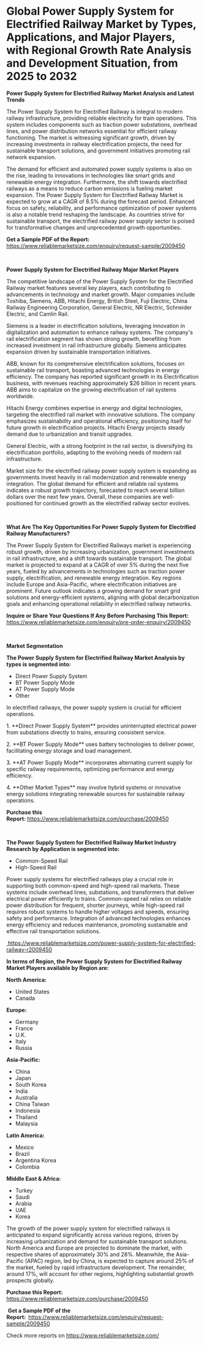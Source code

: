 <p><h1>Global Power Supply System for Electrified Railway Market by Types, Applications, and Major Players, with Regional Growth Rate Analysis and Development Situation, from 2025 to 2032</h1></p><p><strong>Power Supply System for Electrified Railway Market Analysis and Latest Trends</strong></p>
<p><p>The Power Supply System for Electrified Railway is integral to modern railway infrastructure, providing reliable electricity for train operations. This system includes components such as traction power substations, overhead lines, and power distribution networks essential for efficient railway functioning. The market is witnessing significant growth, driven by increasing investments in railway electrification projects, the need for sustainable transport solutions, and government initiatives promoting rail network expansion. </p><p>The demand for efficient and automated power supply systems is also on the rise, leading to innovations in technologies like smart grids and renewable energy integration. Furthermore, the shift towards electrified railways as a means to reduce carbon emissions is fueling market expansion. The Power Supply System for Electrified Railway Market is expected to grow at a CAGR of 8.5% during the forecast period. Enhanced focus on safety, reliability, and performance optimization of power systems is also a notable trend reshaping the landscape. As countries strive for sustainable transport, the electrified railway power supply sector is poised for transformative changes and unprecedented growth opportunities.</p></p>
<p><strong>Get a Sample PDF of the Report:&nbsp;</strong> <a href="https://www.reliablemarketsize.com/enquiry/request-sample/2009450?utm_campaign=3544&utm_medium=2&utm_source=Github&utm_content=ia&utm_term=07042025&utm_id=power-supply-system-for-electrified-railway">https://www.reliablemarketsize.com/enquiry/request-sample/2009450</a></p>
<p>&nbsp;</p>
<p><strong>Power Supply System for Electrified Railway Major Market Players</strong></p>
<p><p>The competitive landscape of the Power Supply System for the Electrified Railway market features several key players, each contributing to advancements in technology and market growth. Major companies include Toshiba, Siemens, ABB, Hitachi Energy, British Steel, Fuji Electric, China Railway Engineering Corporation, General Electric, NR Electric, Schneider Electric, and Camlin Rail.</p><p>Siemens is a leader in electrification solutions, leveraging innovation in digitalization and automation to enhance railway systems. The company's rail electrification segment has shown strong growth, benefiting from increased investment in rail infrastructure globally. Siemens anticipates expansion driven by sustainable transportation initiatives.</p><p>ABB, known for its comprehensive electrification solutions, focuses on sustainable rail transport, boasting advanced technologies in energy efficiency. The company has reported significant growth in its Electrification business, with revenues reaching approximately $26 billion in recent years. ABB aims to capitalize on the growing electrification of rail systems worldwide.</p><p>Hitachi Energy combines expertise in energy and digital technologies, targeting the electrified rail market with innovative solutions. The company emphasizes sustainability and operational efficiency, positioning itself for future growth in electrification projects. Hitachi Energy projects steady demand due to urbanization and transit upgrades.</p><p>General Electric, with a strong footprint in the rail sector, is diversifying its electrification portfolio, adapting to the evolving needs of modern rail infrastructure. </p><p>Market size for the electrified railway power supply system is expanding as governments invest heavily in rail modernization and renewable energy integration. The global demand for efficient and reliable rail systems indicates a robust growth trajectory, forecasted to reach several billion dollars over the next few years. Overall, these companies are well-positioned for continued growth as the electrified railway sector evolves.</p></p>
<p>&nbsp;</p>
<p><strong>What Are The Key Opportunities For Power Supply System for Electrified Railway Manufacturers?</strong></p>
<p><p>The Power Supply System for Electrified Railways market is experiencing robust growth, driven by increasing urbanization, government investments in rail infrastructure, and a shift towards sustainable transport. The global market is projected to expand at a CAGR of over 5% during the next five years, fueled by advancements in technologies such as traction power supply, electrification, and renewable energy integration. Key regions include Europe and Asia-Pacific, where electrification initiatives are prominent. Future outlook indicates a growing demand for smart grid solutions and energy-efficient systems, aligning with global decarbonization goals and enhancing operational reliability in electrified railway networks.</p></p>
<p><strong>Inquire or Share Your Questions If Any Before Purchasing This Report:</strong> <a href="https://www.reliablemarketsize.com/enquiry/pre-order-enquiry/2009450?utm_campaign=3544&utm_medium=2&utm_source=Github&utm_content=ia&utm_term=07042025&utm_id=power-supply-system-for-electrified-railway">https://www.reliablemarketsize.com/enquiry/pre-order-enquiry/2009450</a></p>
<p>&nbsp;</p>
<p><strong>Market Segmentation</strong></p>
<p><strong>The Power Supply System for Electrified Railway Market Analysis by types is segmented into:</strong></p>
<p><ul><li>Direct Power Supply System</li><li>BT Power Supply Mode</li><li>AT Power Supply Mode</li><li>Other</li></ul></p>
<p><p>In electrified railways, the power supply system is crucial for efficient operations. </p><p>1. **Direct Power Supply System** provides uninterrupted electrical power from substations directly to trains, ensuring consistent service. </p><p>2. **BT Power Supply Mode** uses battery technologies to deliver power, facilitating energy storage and load management. </p><p>3. **AT Power Supply Mode** incorporates alternating current supply for specific railway requirements, optimizing performance and energy efficiency. </p><p>4. **Other Market Types** may involve hybrid systems or innovative energy solutions integrating renewable sources for sustainable railway operations.</p></p>
<p><strong>Purchase this Report:&nbsp;</strong><a href="https://www.reliablemarketsize.com/purchase/2009450?utm_campaign=3544&utm_medium=2&utm_source=Github&utm_content=ia&utm_term=07042025&utm_id=power-supply-system-for-electrified-railway">https://www.reliablemarketsize.com/purchase/2009450</a></p>
<p>&nbsp;</p>
<p><strong>The Power Supply System for Electrified Railway Market Industry Research by Application is segmented into:</strong></p>
<p><ul><li>Common-Speed Rail</li><li>High-Speed Rail</li></ul></p>
<p><p>Power supply systems for electrified railways play a crucial role in supporting both common-speed and high-speed rail markets. These systems include overhead lines, substations, and transformers that deliver electrical power efficiently to trains. Common-speed rail relies on reliable power distribution for frequent, shorter journeys, while high-speed rail requires robust systems to handle higher voltages and speeds, ensuring safety and performance. Integration of advanced technologies enhances energy efficiency and reduces maintenance, promoting sustainable and effective rail transportation solutions.</p></p>
<p><a href="https://www.reliablemarketsize.com/power-supply-system-for-electrified-railway-r2009450?utm_campaign=3544&utm_medium=2&utm_source=Github&utm_content=ia&utm_term=07042025&utm_id=power-supply-system-for-electrified-railway">&nbsp;https://www.reliablemarketsize.com/power-supply-system-for-electrified-railway-r2009450</a></p>
<p><strong>In terms of Region, the Power Supply System for Electrified Railway Market Players available by Region are:</strong></p>
<p>
    <p> <strong> North America: </strong>
        <ul>
            <li>United States</li>
            <li>Canada</li>
        </ul>
        </p> 
    <p> <strong> Europe: </strong>
        <ul>
            <li>Germany</li>
            <li>France</li>
            <li>U.K.</li>
            <li>Italy</li>
            <li>Russia</li>
        </ul>
        </p> 
    <p> <strong> Asia-Pacific: </strong>
        <ul>
            <li>China</li>
            <li>Japan</li>
            <li>South Korea</li>
            <li>India</li>
            <li>Australia</li>
            <li>China Taiwan</li>
            <li>Indonesia</li>
            <li>Thailand</li>
            <li>Malaysia</li>
        </ul>
        </p> 
    <p> <strong> Latin America: </strong>
        <ul>
            <li>Mexico</li>
            <li>Brazil</li>
            <li>Argentina Korea</li>
            <li>Colombia</li>
        </ul>
        </p> 
    <p> <strong> Middle East & Africa: </strong>
        <ul>
            <li>Turkey</li>
            <li>Saudi</li>
            <li>Arabia</li>
            <li>UAE</li>
            <li>Korea</li>
        </ul>
    </p>
    </p>
<p><p>The growth of the power supply system for electrified railways is anticipated to expand significantly across various regions, driven by increasing urbanization and demand for sustainable transport solutions. North America and Europe are projected to dominate the market, with respective shares of approximately 30% and 28%. Meanwhile, the Asia-Pacific (APAC) region, led by China, is expected to capture around 25% of the market, fueled by rapid infrastructure development. The remainder, around 17%, will account for other regions, highlighting substantial growth prospects globally.</p></p>
<p><strong>Purchase this Report: </strong><a href="https://www.reliablemarketsize.com/purchase/2009450?utm_campaign=3544&utm_medium=2&utm_source=Github&utm_content=ia&utm_term=07042025&utm_id=power-supply-system-for-electrified-railway">https://www.reliablemarketsize.com/purchase/2009450</a></p>
<p>&nbsp;<strong>Get a Sample PDF of the Report:&nbsp;&nbsp;</strong><a href="https://www.reliablemarketsize.com/enquiry/request-sample/2009450?utm_campaign=3544&utm_medium=2&utm_source=Github&utm_content=ia&utm_term=07042025&utm_id=power-supply-system-for-electrified-railway">https://www.reliablemarketsize.com/enquiry/request-sample/2009450</a></p>
<p><strong></strong></p>
<p>Check more reports on <a href="https://www.reliablemarketsize.com/?utm_campaign=3544&utm_medium=2&utm_source=Github&utm_content=ia&utm_term=07042025&utm_id=power-supply-system-for-electrified-railway">https://www.reliablemarketsize.com/</a></p>